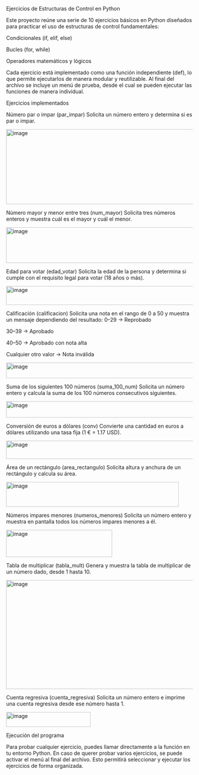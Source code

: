 Ejercicios de Estructuras de Control en Python

Este proyecto reúne una serie de 10 ejercicios básicos en Python diseñados para practicar el uso de estructuras de control fundamentales:

Condicionales (if, elif, else)

Bucles (for, while)

Operadores matemáticos y lógicos

Cada ejercicio está implementado como una función independiente (def), lo que permite ejecutarlos de manera modular y reutilizable. Al final del archivo se incluye un menú de prueba, desde el cual se pueden ejecutar las funciones de manera individual.

Ejercicios implementados

Número par o impar (par_impar)
Solicita un número entero y determina si es par o impar.

<img width="678" height="202" alt="image" src="https://github.com/user-attachments/assets/c13cf7c1-d909-4787-b0be-a1bc7c4f87ba" />


Número mayor y menor entre tres (num_mayor)
Solicita tres números enteros y muestra cuál es el mayor y cuál el menor.

<img width="675" height="96" alt="image" src="https://github.com/user-attachments/assets/6846c351-f693-4577-951a-706c522ad27a" />

Edad para votar (edad_votar)
Solicita la edad de la persona y determina si cumple con el requisito legal para votar (18 años o más).

<img width="686" height="51" alt="image" src="https://github.com/user-attachments/assets/82c50f5a-71ae-49b6-80b1-ac13ea644e91" />



Calificación (calificacion)
Solicita una nota en el rango de 0 a 50 y muestra un mensaje dependiendo del resultado:
0–29 → Reprobado

30–39 → Aprobado

40–50 → Aprobado con nota alta

Cualquier otro valor → Nota inválida

<img width="660" height="42" alt="image" src="https://github.com/user-attachments/assets/305f9abb-33a6-409b-b735-731fee5ff46b" />


Suma de los siguientes 100 números (suma_100_num)
Solicita un número entero y calcula la suma de los 100 números consecutivos siguientes.

<img width="607" height="44" alt="image" src="https://github.com/user-attachments/assets/46afc347-f271-4748-a2d7-ae139039872c" />


Conversión de euros a dólares (conv)
Convierte una cantidad en euros a dólares utilizando una tasa fija (1 € = 1.17 USD).

<img width="651" height="49" alt="image" src="https://github.com/user-attachments/assets/9a1001fd-9a4e-4518-83a6-953bee2cf955" />


Área de un rectángulo (area_rectangulo)
Solicita altura y anchura de un rectángulo y calcula su área.

<img width="466" height="67" alt="image" src="https://github.com/user-attachments/assets/fd993818-200a-4963-b116-df3bb80913f2" />


Números impares menores (numeros_menores)
Solicita un número entero y muestra en pantalla todos los números impares menores a él.

<img width="286" height="73" alt="image" src="https://github.com/user-attachments/assets/d17195ce-060d-4147-9230-5c9ad28328a8" />


Tabla de multiplicar (tabla_mult)
Genera y muestra la tabla de multiplicar de un número dado, desde 1 hasta 10.

<img width="553" height="293" alt="image" src="https://github.com/user-attachments/assets/61447667-0488-4b67-b5a6-cfc550d42438" />


Cuenta regresiva (cuenta_regresiva)
Solicita un número entero e imprime una cuenta regresiva desde ese número hasta 1.


<img width="228" height="40" alt="image" src="https://github.com/user-attachments/assets/e2e02d86-3e74-41c7-b670-99dbe34e2b76" />


Ejecución del programa

Para probar cualquier ejercicio, puedes llamar directamente a la función en tu entorno Python.
En caso de querer probar varios ejercicios, se puede activar el menú al final del archivo. Esto permitirá seleccionar y ejecutar los ejercicios de forma organizada.
